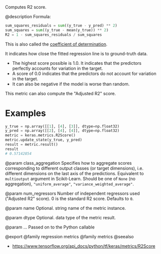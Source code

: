 Computes R2 score.

@description
Formula:

```python
sum_squares_residuals = sum((y_true - y_pred) ** 2)
sum_squares = sum((y_true - mean(y_true)) ** 2)
R2 = 1 - sum_squares_residuals / sum_squares
```

This is also called the
[coefficient of determination](
https://en.wikipedia.org/wiki/Coefficient_of_determination).

It indicates how close the fitted regression line
is to ground-truth data.

- The highest score possible is 1.0. It indicates that the predictors
    perfectly accounts for variation in the target.
- A score of 0.0 indicates that the predictors do not
    account for variation in the target.
- It can also be negative if the model is worse than random.

This metric can also compute the "Adjusted R2" score.

# Examples
```python
y_true = np.array([[1], [4], [3]], dtype=np.float32)
y_pred = np.array([[2], [4], [4]], dtype=np.float32)
metric = keras.metrics.R2Score()
metric.update_state(y_true, y_pred)
result = metric.result()
result
# 0.57142854
```

@param class_aggregation
Specifies how to aggregate scores corresponding to
different output classes (or target dimensions),
i.e. different dimensions on the last axis of the predictions.
Equivalent to `multioutput` argument in Scikit-Learn.
Should be one of
`None` (no aggregation), `"uniform_average"`,
`"variance_weighted_average"`.

@param num_regressors
Number of independent regressors used
("Adjusted R2" score). 0 is the standard R2 score.
Defaults to `0`.

@param name
Optional. string name of the metric instance.

@param dtype
Optional. data type of the metric result.

@param ...
Passed on to the Python callable

@export
@family regression metrics
@family metrics
@seealso
+ <https://www.tensorflow.org/api_docs/python/tf/keras/metrics/R2Score>
